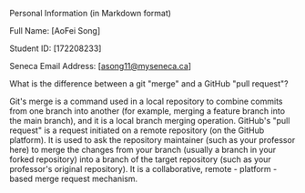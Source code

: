 Personal Information (in Markdown format)



Full Name: \[AoFei Song]

Student ID: \[172208233]

Seneca Email Address: \[asong11@myseneca.ca]



What is the difference between a git "merge" and a GitHub "pull request"?



Git's merge is a command used in a local repository to combine commits from one branch into another (for example, merging a feature branch into the main branch), and it is a local branch merging operation. GitHub's "pull request" is a request initiated on a remote repository (on the GitHub platform). It is used to ask the repository maintainer (such as your professor here) to merge the changes from your branch (usually a branch in your forked repository) into a branch of the target repository (such as your professor's original repository). It is a collaborative, remote - platform - based merge request mechanism.

